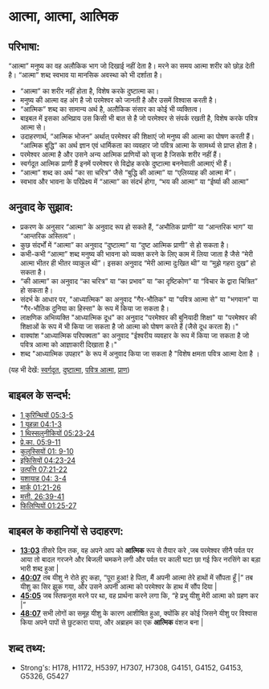 # आत्मा, आत्मा, आत्मिक #

## परिभाषा: ##

“आत्मा” मनुष्य का वह अलौकिक भाग जो दिखाई नहीं देता है। मरने का समय आत्मा शरीर को छोड़ देती है। “आत्मा” शब्द स्वभाव या मानसिक अवस्था को भी दर्शाता है।

* “आत्मा” का शरीर नहीं होता है, विशेष करके दुष्टात्मा का।
* मनुष्य की आत्मा वह अंग है जो परमेश्वर को जानती है और उसमें विश्वास करती है।
* “आत्मिक” शब्द का सामान्य अर्थ है, अलौकिक संसार का कोई भी व्यक्तित्व।
* बाइबल में इसका अभिप्राय उस किसी भी बात से है जो परमेश्वर से संपर्क रखती है, विशेष करके पवित्र आत्मा से।
* उदाहरणार्थ, “आत्मिक भोजन” अर्थात् परमेश्वर की शिक्षाएं जो मनुष्य की आत्मा का पोषण करती हैं। “आत्मिक बुद्धि” का अर्थ ज्ञान एवं धार्मिकता का व्यवहार जो पवित्र आत्मा के सामर्थ्य से प्राप्त होता है।
* परमेश्वर आत्मा है और उसने अन्य आत्मिक प्राणियों को सृजा है जिसके शरीर नहीं हैं।
* स्वर्गदूत आत्मिक प्राणी हैं इनमें परमेश्वर से विद्रोह करके दुष्टात्मा बननेवाली आत्माएं भी हैं।
* “आत्मा” शब्द का अर्थ “का सा चरित्र” जैसे “बुद्धि की आत्मा” या “एलिय्याह की आत्मा में”।
* स्वभाव और भावना के परिप्रेक्ष्य में “आत्मा” का संदर्भ होगा, “भय की आत्मा” या “ईर्ष्या की आत्मा”

## अनुवाद के सुझाव: ##

* प्रकरण के अनुसार “आत्मा” के अनुवाद रूप हो सकते हैं, “अभौतिक प्राणी” या “आन्तरिक भाग” या “आन्तरिक अस्तित्व”।
* कुछ संदर्भों में “आत्मा” का अनुवाद “दुष्टात्मा” या “दुष्ट आत्मिक प्राणी” से हो सकता है।
* कभी-कभी “आत्मा” शब्द मनुष्य की भावना को व्यक्त करने के लिए काम में लिया जाता है जैसे “मेरी आत्मा भीतर ही भीतर व्याकुल थी”। इसका अनुवाद “मेरी आत्मा दुःखित थी” या “मुझे गहरा दुख” हो सकता है।
* “की आत्मा” का अनुवाद “का चरित्र” या “का प्रभाव” या “का दृष्टिकोण” या “विचार के द्वारा चित्रित” हो सकता है।
* संदर्भ के आधार पर, "आध्यात्मिक" का अनुवाद "गैर-भौतिक" या "पवित्र आत्मा से" या "भगवान" या "गैर-भौतिक दुनिया का हिस्सा" के रूप में किया जा सकता है।
* लाक्षणिक अभिव्यक्ति "आध्यात्मिक दूध" का अनुवाद "परमेश्वर की बुनियादी शिक्षा" या "परमेश्वर की शिक्षाओं के रूप में भी किया जा सकता है जो आत्मा को पोषण करते हैं (जैसे दूध करता है)।"
* वाक्यांश "आध्यात्मिक परिपक्वता" का अनुवाद "ईश्वरीय व्यवहार के रूप में किया जा सकता है जो पवित्र आत्मा को आज्ञाकारी दिखाता है।"
* शब्द "आध्यात्मिक उपहार" के रूप में अनुवाद किया जा सकता है "विशेष क्षमता पवित्र आत्मा देता है  ।

(यह भी देखें: [स्वर्गदूत](../kt/angel.md), [दुष्टात्मा](../kt/demon.md), [पवित्र आत्मा](../kt/holyspirit.md), [प्राण](../kt/soul.md))

## बाइबल के सन्दर्भ: ##

* [1 कुरिन्थियों 05:3-5](rc://en/tn/help/1co/05/03)
* [1 यूहन्ना 04:1-3](rc://en/tn/help/1jn/04/01)
* [1 थिस्सलुनीकियों 05:23-24](rc://en/tn/help/1th/05/23)
* [प्रे.का. 05:9-11](rc://en/tn/help/act/05/09)
* [कुलुस्सियों 01: 9-10](rc://en/tn/help/col/01/09)
* [इफिसियों 04:23-24](rc://en/tn/help/eph/04/23)
* [उत्पत्ति 07:21-22](rc://en/tn/help/gen/07/21)
* [यशायाह 04: 3-4](rc://en/tn/help/isa/04/03)
* [मार्क 01:21-26](rc://en/tn/help/mrk/01/23)
* [मत्ती. 26:39-41](rc://en/tn/help/mat/26/39)
* [फिलिप्पियों 01:25-27](rc://en/tn/help/php/01/25)

## बाइबल के कहानियों से उदाहरण: ##

* __[13:03](rc://en/tn/help/obs/13/03)__ तीसरे दिन तक, वह अपने आप को __आत्मिक__ रूप से तैयार करे ,जब परमेश्वर सीनै पर्वत पर आया तो बादल गरजने और बिजली चमकने लगी और पर्वत पर काली घटा छा गई फिर नरसिंगे का बड़ा भारी शब्द हुआ |
* __[40:07](rc://en/tn/help/obs/40/07)__ तब यीशु ने रोते हुए कहा, “पूरा हुआ! हे पिता, मैं अपनी आत्मा तेरे हाथों में सौंपता हूँ |” तब यीशु का सिर झुक गया, और उसने अपनी आत्मा को परमेश्वर के हाथ में सौंप दिया | 
* __[45:05](rc://en/tn/help/obs/45/05)__ जब स्तिफनुस मरने पर था, वह प्रार्थना करने लगा कि, “हे प्रभु यीशु मेरी आत्मा को ग्रहण कर |”
* __[48:07](rc://en/tn/help/obs/48/07)__ सभी लोगों का समूह यीशु के कारण आशीषित हुआ, क्योंकि हर कोई जिसने यीशु पर विश्वास किया अपने पापों से छुटकारा पाया, और अब्राहम का एक __आत्मिक__ वंशज बना |    


## शब्द तथ्य: ##

* Strong's: H178, H1172, H5397, H7307, H7308, G4151, G4152, G4153, G5326, G5427
